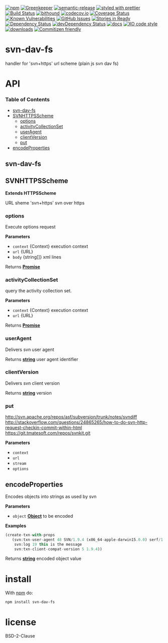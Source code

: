 [![npm](https://img.shields.io/npm/v/svn-dav-fs.svg)](https://www.npmjs.com/package/svn-dav-fs)
[![Greenkeeper](https://badges.greenkeeper.io/arlac77/svn-dav-fs.svg)](https://greenkeeper.io/)
[![semantic-release](https://img.shields.io/badge/%20%20%F0%9F%93%A6%F0%9F%9A%80-semantic--release-e10079.svg)](https://github.com/arlac77/svn-dav-fs)
[![styled with prettier](https://img.shields.io/badge/styled_with-prettier-ff69b4.svg)](https://github.com/prettier/prettier)
[![Build Status](https://secure.travis-ci.org/arlac77/svn-dav-fs.png)](http://travis-ci.org/arlac77/svn-dav-fs)
[![bithound](https://www.bithound.io/github/arlac77/svn-dav-fs/badges/score.svg)](https://www.bithound.io/github/arlac77/svn-dav-fs)
[![codecov.io](http://codecov.io/github/arlac77/svn-dav-fs/coverage.svg?branch=master)](http://codecov.io/github/arlac77/svn-dav-fs?branch=master)
[![Coverage Status](https://coveralls.io/repos/arlac77/svn-dav-fs/badge.svg)](https://coveralls.io/r/arlac77/svn-dav-fs)
[![Known Vulnerabilities](https://snyk.io/test/github/arlac77/svn-dav-fs/badge.svg)](https://snyk.io/test/github/arlac77/svn-dav-fs)
[![GitHub Issues](https://img.shields.io/github/issues/arlac77/svn-dav-fs.svg?style=flat-square)](https://github.com/arlac77/svn-dav-fs/issues)
[![Stories in Ready](https://badge.waffle.io/arlac77/svn-dav-fs.svg?label=ready&title=Ready)](http://waffle.io/arlac77/svn-dav-fs)
[![Dependency Status](https://david-dm.org/arlac77/svn-dav-fs.svg)](https://david-dm.org/arlac77/svn-dav-fs)
[![devDependency Status](https://david-dm.org/arlac77/svn-dav-fs/dev-status.svg)](https://david-dm.org/arlac77/svn-dav-fs#info=devDependencies)
[![docs](http://inch-ci.org/github/arlac77/svn-dav-fs.svg?branch=master)](http://inch-ci.org/github/arlac77/svn-dav-fs)
[![XO code style](https://img.shields.io/badge/code_style-XO-5ed9c7.svg)](https://github.com/sindresorhus/xo)
[![downloads](http://img.shields.io/npm/dm/svn-dav-fs.svg?style=flat-square)](https://npmjs.org/package/svn-dav-fs)
[![Commitizen friendly](https://img.shields.io/badge/commitizen-friendly-brightgreen.svg)](http://commitizen.github.io/cz-cli/)

# svn-dav-fs

handler for 'svn+https' url scheme (plain js svn dav fs)

# API

<!-- Generated by documentation.js. Update this documentation by updating the source code. -->

### Table of Contents

-   [svn-dav-fs](#svn-dav-fs)
-   [SVNHTTPSScheme](#svnhttpsscheme)
    -   [options](#options)
    -   [activityCollectionSet](#activitycollectionset)
    -   [userAgent](#useragent)
    -   [clientVersion](#clientversion)
    -   [put](#put)
-   [encodeProperties](#encodeproperties)

## svn-dav-fs

## SVNHTTPSScheme

**Extends HTTPSScheme**

URL sheme 'svn+https' svn over https

### options

Execute options request

**Parameters**

-   `context`  {Context} execution context
-   `url`  {URL}
-   `body`  {string\[]}  xml lines

Returns **[Promise](https://developer.mozilla.org/docs/Web/JavaScript/Reference/Global_Objects/Promise)** 

### activityCollectionSet

query the activity collection set.

**Parameters**

-   `context`  {Context} execution context
-   `url`  {URL}

Returns **[Promise](https://developer.mozilla.org/docs/Web/JavaScript/Reference/Global_Objects/Promise)** 

### userAgent

Delivers svn user agent

Returns **[string](https://developer.mozilla.org/docs/Web/JavaScript/Reference/Global_Objects/String)** user agent identifier

### clientVersion

Delivers svn client version

Returns **[string](https://developer.mozilla.org/docs/Web/JavaScript/Reference/Global_Objects/String)** version

### put

<http://svn.apache.org/repos/asf/subversion/trunk/notes/svndiff>
<http://stackoverflow.com/questions/24865265/how-to-do-svn-http-request-checkin-commit-within-html>
<https://git.tmatesoft.com/repos/svnkit.git>

**Parameters**

-   `context`  
-   `url`  
-   `stream`  
-   `options`  

## encodeProperties

Encodes objects into strings as used by svn

**Parameters**

-   `object` **[Object](https://developer.mozilla.org/docs/Web/JavaScript/Reference/Global_Objects/Object)** to be encoded

**Examples**

```javascript
(create-txn-with-props
   (svn:txn-user-agent 48 SVN/1.9.4 (x86_64-apple-darwin15.0.0) serf/1.3.8
    svn:log 19 this is the message
    svn:txn-client-compat-version 5 1.9.4))
```

Returns **[string](https://developer.mozilla.org/docs/Web/JavaScript/Reference/Global_Objects/String)** encoded object value

# install

With [npm](http://npmjs.org) do:

```shell
npm install svn-dav-fs
```

# license

BSD-2-Clause
